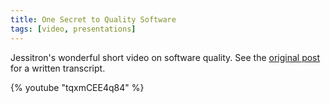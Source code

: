 ```yaml
---
title: One Secret to Quality Software
tags: [video, presentations]
---
```


Jessitron's wonderful short video on software quality. See the <a href="https://jessitron.com/2020/05/08/one-secret-to-quality-software/">original post</a>
for a written transcript.

{% youtube "tqxmCEE4q84" %}
